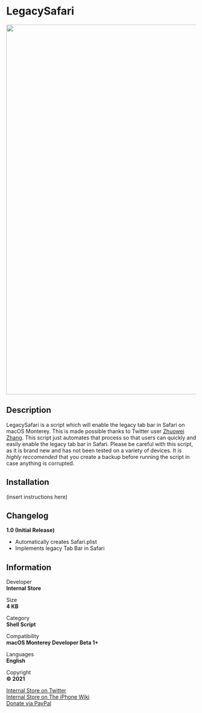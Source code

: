 # LegacySafari
<img src="https://github.com/InternalStore/LegacySafari/blob/main/Banner.png?raw=true" alt="" width="980"/>  

## Description
LegacySafari is a script which will enable the legacy tab bar in Safari on macOS Monterey. This is made possible thanks to Twitter user [Zhuowei Zhang](https://www.twitter.com/zhuowei). This script just automates that process so that users can quickly and easily enable the legacy tab bar in Safari. Please be careful with this script, as it is brand new and has not been tested on a variety of devices. It is *highly reccomended* that you create a backup before running the script in case anything is corrupted.

## Installation
(insert instructions here)

## Changelog
**1.0 (Initial Release)**  
  *  Automatically creates Safari.plist
  *  Implements legacy Tab Bar in Safari

## Information
Developer   
**Internal Store**  
  
Size  
**4 KB**  
  
Category  
**Shell Script**  
  
Compatibility  
**macOS Monterey Developer Beta 1+**  
  
Languages  
**English**  
  
Copyright  
**© 2021**  
  
  
[Internal Store on Twitter](https://www.twitter.com/InternalStore)  
[Internal Store on The iPhone Wiki](https://www.theiphonewiki.com/wiki/User:InternalStore)  
[Donate via PayPal](https://paypal.me/BreckenLusk)
